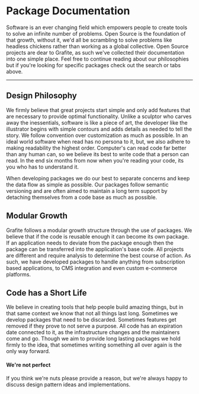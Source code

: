 # Package Documentation

<div class="logo">
    <span class="icon"></span>
</div>

Software is an ever changing field which empowers people to create tools to solve an infinite number of problems. Open Source is the foundation of that growth, without it, we'd all be scrambling to solve problems like headless chickens rather than working as a global collective. Open Source projects are dear to Grafite, as such we've collected their documentation into one simple place. Feel free to continue reading about our philosophies but if you're looking for specific packages check out the search or tabs above.

----

## Design Philosophy

We firmly believe that great projects start simple and only add features that are necessary to provide optimal functionality. Unlike a sculptor who carves away the inessentials, software is like a piece of art, the developer like the illustrator begins with simple contours and adds details as needed to tell the story. We follow convention over customization as much as possible. In an ideal world software when read has no persona to it, but, we also adhere to making readability the highest order. Computer's can read code far better than any human can, so we believe its best to write code that a person can read. In the end six months from now when you're reading your code, its you who has to understand it.

When developing packages we do our best to separate concerns and keep the data flow as simple as possible. Our packages follow semantic versioning and are often aimed to maintain a long term support by detaching themselves from a code base as much as possible.

## Modular Growth

Grafite follows a modular growth structure through the use of packages. We believe that if the code is reusable enough it can become its own package. If an application needs to deviate from the package enough then the package can be transferred into the application's base code. All projects are different and require analysis to determine the best course of action. As such, we have developed packages to handle anything from subscription based applications, to CMS integration and even custom e-commerce platforms.

## Code has a Short Life

We believe in creating tools that help people build amazing things, but in that same context we know that not all things last long. Sometimes we develop packages that need to be discarded. Sometimes features get removed if they prove to not serve a purpose. All code has an expiration date connected to it, as the infrastructure changes and the maintainers come and go. Though we aim to provide long lasting packages we hold firmly to the idea, that sometimes writing something all over again is the only way forward.

#### We're not perfect

If you think we're nuts please provide a reason, but we're always happy to discuss design pattern ideas and implementations.
